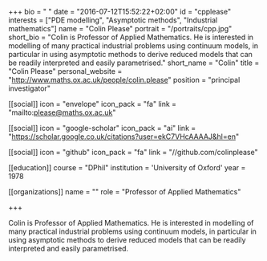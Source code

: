 +++
bio = " "
date = "2016-07-12T15:52:22+02:00"
id = "cpplease"
interests = ["PDE modelling", "Asymptotic methods", "Industrial mathematics"]
name = "Colin Please"
portrait = "/portraits/cpp.jpg"
short_bio = "Colin is Professor of Applied Mathematics. He is interested in modelling of many practical industrial problems using continuum models, in particular in using asymptotic methods to derive reduced models that can be readily interpreted and easily parametrised."
short_name = "Colin"
title = "Colin Please"
personal_website = "http://www.maths.ox.ac.uk/people/colin.please"
position = "principal investigator"

[[social]]
    icon = "envelope"
    icon_pack = "fa"
    link = "mailto:please@maths.ox.ac.uk"

[[social]]
    icon = "google-scholar"
    icon_pack = "ai"
    link = "https://scholar.google.co.uk/citations?user=ekC7VHcAAAAJ&hl=en"

[[social]]
    icon = "github"
    icon_pack = "fa"
    link = "//github.com/colinplease"

[[education]]
    course = "DPhil"
    institution = 'University of Oxford'
    year = 1978

[[organizations]]
    name = ""
    role = "Professor of Applied Mathematics"

+++

Colin is Professor of Applied Mathematics. He is interested in modelling of many practical industrial problems using continuum models, in particular in using asymptotic methods to derive reduced models that can be readily interpreted and easily parametrised.
